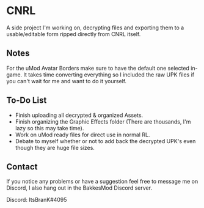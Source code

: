 # CNRL

A side project I'm working on, decrypting files and exporting them to a usable/editable form ripped directly from CNRL itself.

## Notes

For the uMod Avatar Borders make sure to have the default one selected in-game.
It takes time converting everything so I included the raw UPK files if you can't wait for me and want to do it yourself.

## To-Do List

- Finish uploading all decrypted & organized Assets.
- Finish organizing the Graphic Effects folder (There are thousands, I'm lazy so this may take time).
- Work on uMod ready files for direct use in normal RL.
- Debate to myself whether or not to add back the decrypted UPK's even though they are huge file sizes.

## Contact
If you notice any problems or have a suggestion feel free to message me on Discord, I also hang out in the BakkesMod Discord server.

Discord: ItsBranK#4095

